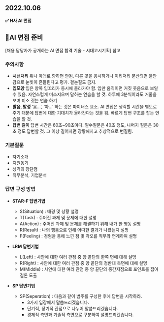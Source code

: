 ## 2022.10.06

**✅ H사 AI 면접**


## 🌱AI 면접 준비

[채용 담당자가 공개하는 AI 면접 합격 기술 - 시대고시기획] 참고


### 주의사항

- **시선처리**
위나 아래로 향하면 안됨. 다른 곳을 응시하거나 이리저리 분산되면 불안감으로 눈빛이 흔들린다고 평가. 곁눈질도 금지.
- **입모양**
입은 양쪽 입꼬리가 동시에 올라가야 함. 입만 움직이면 거짓 웃음으로 보일 수 있음. 자연스럽게 미소지으며 말하는 연습을 할 것. 하루에 3분씩이라도 거울을 보며 미소 짓는 연습 하기
- **발음, 발성**
’음…’, ‘아…’ 하는 것은 마이너스 요소. AI 면접은 생각할 시간을 별도로 주기 대문에 답변에 대한 기대치가 올라간다는 것을 읨. 빠르게 답변 구조를 잡는 연습을 할 것.
- **답변 길이**
답변 시간은 60초~90초이다. 필수질문은 40초 정도, 나머지 질문은 30초 정도 답변할 것. 그 이상 길어지면 장황해지고 추상적으로 변질됨.

### 기본질문

- 자기소개
- 지원동기
- 성격의 장단점
- 직무분석, 기업분석

### 답변 구성 방법

- **STAR-F 답변기법**
    - S(Situation) : 배경 및 상황 설명
    - T(Task) : 주어진 과제 및 문제에 대한 설명
    - A(Action) : 주어진 과제 및 문제를 해결하기 위해 내가 한 행동 설명
    - R(Result) : 나의 행동으로 인해 어떠한 결과가 나왔는지 설명
    - F(Feeling) : 경험을 통해 느낀 점 및 각오를 직무와 연계하여 설명
    
    
- **LRM 답변기법**
    - L(Left) : 사안에 대한 여러 관점 중 양 끝단의 한쪽 면에 대해 설명
    - R(Right) : 사안에 대한 여러 관점 중 양 끝단의 정반대 측면에 대해 설명
    - M(Middle) : 사안에 대한 여러 관점 중 양 끝단의 중간지점으로 포인트를 잡아 결론 도출
    
    
- **SP 답변기법**
    - SP(Seperation) : 다음과 같이 범주를 구성한 후에 답변을 시작하라.
        - 3가지 입장에서 말씀드리겠습니다.
        - 단기적, 장기적 관점으로 나누어 말씀드리겠습니다.
        - 경제적 측면과 기술적 측면으로 구분하여 설명드리겠습니다.